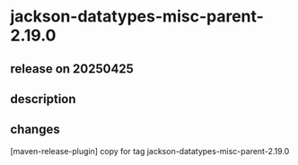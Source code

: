 # jackson-datatypes-misc-parent-2.19.0

## release on 20250425

## description

## changes

[maven-release-plugin] copy for tag jackson-datatypes-misc-parent-2.19.0

